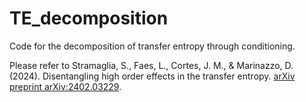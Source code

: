 # TE_decomposition
Code for the decomposition of transfer entropy through conditioning.

Please refer to Stramaglia, S., Faes, L., Cortes, J. M., & Marinazzo, D. (2024). Disentangling high order effects in the transfer entropy. [arXiv preprint arXiv:2402.03229](https://arxiv.org/abs/2402.03229).


